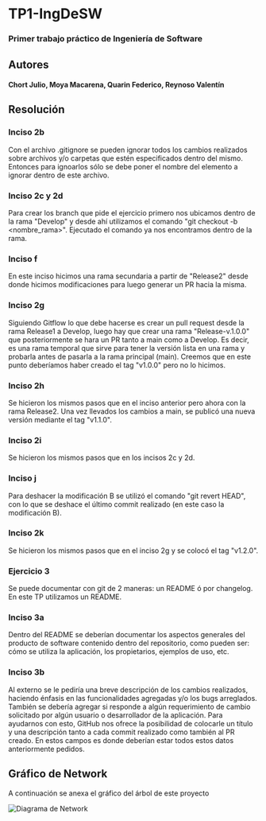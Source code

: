 # TP1-IngDeSW
### Primer trabajo práctico de Ingeniería de Software

## Autores

#### Chort Julio, Moya Macarena, Quarin Federico, Reynoso Valentín

## Resolución

### Inciso 2b
Con el archivo .gitignore se pueden ignorar todos los cambios realizados sobre archivos y/o carpetas que estén especificados dentro del mismo. Entonces para ignoarlos sólo se debe poner el nombre del elemento a ignorar dentro de este archivo.

### Inciso 2c y 2d
Para crear los branch que pide el ejercicio primero nos ubicamos dentro de la rama "Develop" y desde ahí utilizamos el comando "git checkout -b <nombre_rama>". Ejecutado el comando ya nos encontramos dentro de la rama.

### Inciso f
En este inciso hicimos una rama secundaria a partir de "Release2" desde donde hicimos modificaciones para luego generar un PR hacia la misma.

### Inciso 2g
Siguiendo Gitflow lo que debe hacerse es crear un pull request desde la rama Release1 a Develop, luego hay que crear una rama "Release-v.1.0.0" que posteriormente se hara un PR tanto a main como a Develop. Es decir, es una rama temporal que sirve para tener la versión lista en una rama y probarla antes de pasarla a la rama principal (main). Creemos que en este punto deberíamos haber creado el tag "v1.0.0" pero no lo hicimos.

### Inciso 2h
Se hicieron los mismos pasos que en el inciso anterior pero ahora con la rama Release2. Una vez llevados los cambios a main, se publicó una nueva versión mediante el tag "v1.1.0".

### Inciso 2i
Se hicieron los mismos pasos que en los incisos 2c y 2d.

### Inciso j
Para deshacer la modificación B se utilizó el comando "git revert HEAD", con lo que se deshace el último commit realizado (en este caso la modificación B).

### Inciso 2k
Se hicieron los mismos pasos que en el inciso 2g y se colocó el tag "v1.2.0".

### Ejercicio 3
Se puede documentar con git de 2 maneras: un README ó por changelog. En este TP utilizamos un README.

### Inciso 3a
Dentro del README se deberían documentar los aspectos generales del producto de software contenido dentro del repositorio, como pueden ser: cómo se utiliza la aplicación, los propietarios, ejemplos de uso, etc.

### Inciso 3b
Al externo se le pediría una breve descripción de los cambios realizados, haciendo énfasis en las funcionalidades agregadas y/o los bugs arreglados. También se debería agregar si responde a algún requerimiento de cambio solicitado por algún usuario o desarrollador de la aplicación. 
Para ayudarnos con esto, GitHub nos ofrece la posibilidad de colocarle un título y una descripción tanto a cada commit realizado como también al PR creado. En estos campos es donde deberían estar todos estos datos anteriormente pedidos. 

## Gráfico de Network

A continuación se anexa el gráfico del árbol de este proyecto

![Diagrama de Network](https://user-images.githubusercontent.com/57647406/193060258-3e32245e-cd9a-4ba8-bcfe-641adf93b240.png)


